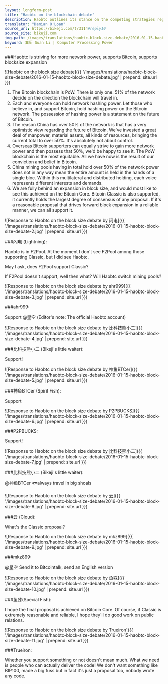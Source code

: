 ```yaml
---
layout: longform-post
title: "Haobtc on the blockchain debate"
description: Haobtc outlines its stance on the competing strategies regarding blocksize expansion.
translator: "Damian O'Loan"
source_url: https://bikeji.com/t/3114#reply10
source_site: bikeji.com
img-path: /images/translations/haobtc-block-size-debate/2016-01-15-haobtc-blocksize-debate.jpg
keyword: 算历 Suan Li | Computer Processing Power
---
```

###Haobtc is striving for more network power, supports Bitcoin, supports blocksize expansion

![Haobtc on the block size debate]({{ '/images/translations/haobtc-block-size-debate/2016-01-15-haobtc-block-size-debate.jpg' | prepend: site.url }})

1. The Bitcoin blockchain is PoW. There is only one. 51% of the network decide on the direction the blockchain will travel in.
2. Each and everyone can hold network hashing power. Let those who believe in, and support Bitcoin, hold hashing power on the Bitcoin network. The possession of hashing power is a statement on the future of Bitcoin.
3. The reason China has over 50% of the network is that has a very optimistic view regarding the future of Bitcoin. We've invested a great deal of manpower, material assets, all kinds of resources, bringing the current total to over 50%. It's absolutely not about control.
4. Overseas Bitcoin supporters can equally strive to gain more network power and then possess that 50%, we'd be happy to see it. The PoW blockchain is the most equitable. All we have now is the result of our conviction and belief in Bitcoin.
5. China mining pools having in total hold over 50% of the network power does not in any way mean the entire amount is held in the hands of a single bloc. Within this multilateral and distributed holding, each voice represents different interests and demands.
6. We are fully behind an expansion in block size, and would most like to see this achieved on the Bitcoin Core. Bitcoin Classic is also supported, it currently holds the largest degree of consensus of any proposal. If it's a reasonable proposal that drives forward block expansion in a reliable manner, we can all support it.

![Response to Haobtc on the block size debate by 闪电]({{ '/images/translations/haobtc-block-size-debate/2016-01-15-haobtc-block-size-debate-2.jpg' | prepend: site.url }})

###闪电 (Lightning):

Haobtc is in F2Pool. At the moment I don't see F2Pool among those supporting Classic, but I did see Haobtc.

May I ask, does F2Pool support Classic?

If F2Pool doesn't support, well then what? Will Haobtc switch mining pools?

![Response to Haobtc on the block size debate by ahr999]({{ '/images/translations/haobtc-block-size-debate/2016-01-15-haobtc-block-size-debate-3.jpg' | prepend: site.url }})

###ahr999:

Support @星空 (Editor's note: The official Haobtc account)

![Response to Haobtc on the block size debate by 比科技熊小二]({{ '/images/translations/haobtc-block-size-debate/2016-01-15-haobtc-block-size-debate-4.jpg' | prepend: site.url }})

###比科技熊小二 (Bikeji's little waiter):

Support!

![Response to Haobtc on the block size debate by 神鱼BTCer]({{ '/images/translations/haobtc-block-size-debate/2016-01-15-haobtc-block-size-debate-5.jpg' | prepend: site.url }})

###神鱼BTCer (Spirit Fish):

Support

![Response to Haobtc on the block size debate by P2PBUCKS]({{ '/images/translations/haobtc-block-size-debate/2016-01-15-haobtc-block-size-debate-6.jpg' | prepend: site.url }})

###P2PBUCKS:

Support!

![Response to Haobtc on the block size debate by 比科技熊小二]({{ '/images/translations/haobtc-block-size-debate/2016-01-15-haobtc-block-size-debate-7.jpg' | prepend: site.url }})

###比科技熊小二 (Bikeji's little waiter):

@神鱼BTCer 🐟always travel in big shoals

![Response to Haobtc on the block size debate by 云]({{ '/images/translations/haobtc-block-size-debate/2016-01-15-haobtc-block-size-debate-8.jpg' | prepend: site.url }})

###云 (Cloud):

What's the Classic proposal?

![Response to Haobtc on the block size debate by mkz899]({{ '/images/translations/haobtc-block-size-debate/2016-01-15-haobtc-block-size-debate-9.jpg' | prepend: site.url }})

###mkz899:

@星空 Send it to Bitcointalk, send an English version

![Response to Haobtc on the block size debate by 鱼殊]({{ '/images/translations/haobtc-block-size-debate/2016-01-15-haobtc-block-size-debate-10.jpg' | prepend: site.url }})

###鱼殊(Special Fish):

I hope the final proposal is achieved on Bitcoin Core. Of course, if Classic is extremely reasonable and reliable, I hope they'll do good work on public relations.

![Response to Haobtc on the block size debate by Trueiron]({{ '/images/translations/haobtc-block-size-debate/2016-01-15-haobtc-block-size-debate-11.jpg' | prepend: site.url }})

###Trueiron:

Whether you support something or not doesn't mean much. What we need is people who can actually deliver the code! We don't want something like BIP100, made a big fuss but in fact it's just a proposal too, nobody wrote any code.
